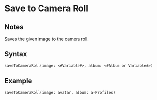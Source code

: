 # Save to Camera Roll

## Notes
Saves the given image to the camera roll.

## Syntax

```
saveToCameraRoll(image: <#Variable#>, album: <#Album or Variable#>)
```

## Example
```
saveToCameraRoll(image: avatar, album: a-Profiles)
```